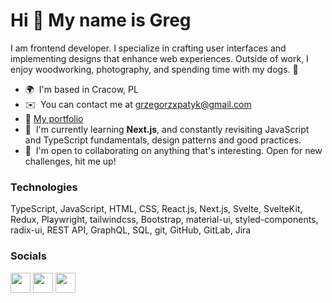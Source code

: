 Hi 👋 My name is Greg
=====================

I am frontend developer. I specialize in crafting user interfaces and implementing designs that enhance web experiences. Outside of work, I enjoy woodworking, photography, and spending time with my dogs. 🐶

* 🌍  I'm based in Cracow, PL
* ✉️  You can contact me at [grzegorzxpatyk@gmail.com](mailto:grzegorzxpatyk@gmail.com)
* 📄  [My portfolio](https://www.gpatyk.dev/) 
* 🧠  I'm currently learning **Next.js**, and constantly revisiting JavaScript and TypeScript fundamentals, design patterns and good practices.
* 🤝  I'm open to collaborating on anything that's interesting. Open for new challenges, hit me up!

### Technologies

TypeScript, JavaScript, HTML, CSS, React.js, Next.js, Svelte, SvelteKit, Redux, Playwright, tailwindcss, Bootstrap, material-ui, styled-components, radix-ui, REST API, GraphQL, SQL, git, GitHub, GitLab, Jira

### Socials
<p align="left"> <a href="https://www.github.com/grzegorzxpatyk" target="_blank" rel="noreferrer"><img src="https://raw.githubusercontent.com/danielcranney/readme-generator/main/public/icons/socials/github.svg" width="32" height="32" /></a> <a href="https://www.linkedin.com/in/grzegorz-patyk" target="_blank" rel="noreferrer"><img src="https://raw.githubusercontent.com/danielcranney/readme-generator/main/public/icons/socials/linkedin.svg" width="32" height="32" /></a>
<a href="https://www.stackoverflow.com/users/17349882/grzegorz-patyk" target="_blank" rel="noreferrer"><img src="https://raw.githubusercontent.com/danielcranney/readme-generator/main/public/icons/socials/stackoverflow.svg" width="32" height="32" /></a> 
</p>
